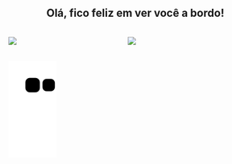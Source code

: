 
<h2 align="center">
Olá, fico feliz em ver você a bordo!
</h2>
<br>
<img align="left"  width="47%"  src="https://github-readme-stats.vercel.app/api?username=retoso&show_icons=true& " />
<img align="left"  width="47%"  src="https://github-readme-stats.vercel.app/api/top-langs/?username=retoso&layout=compact)]" />
<br>
<br>
<div>
  
  ![Snake animation](https://github.com/rafaballerini/rafaballerini/blob/output/github-contribution-grid-snake.svg)
 
</div>

